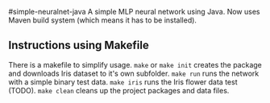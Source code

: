 #simple-neuralnet-java
A simple MLP neural network using Java. Now uses Maven build system (which means it has to be installed).

## Instructions using Makefile

There is a makefile to simplify usage. `make` or `make init` creates the package and downloads Iris dataset to it's own subfolder. `make run` runs the network with a simple binary test data. `make iris` runs the Iris flower data test (TODO). `make clean` cleans up the project packages and data files.
